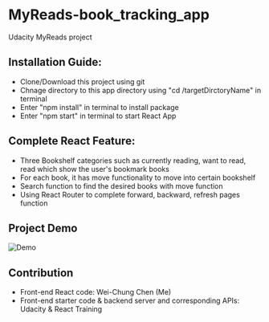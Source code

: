 # MyReads-book_tracking_app
Udacity MyReads project


## Installation Guide:
- Clone/Download this project using git
- Chnage directory to this app directory using "cd /targetDirctoryName" in terminal
- Enter "npm install" in terminal to install package
- Enter "npm start" in terminal  to start React App


## Complete React Feature:
- Three Bookshelf categories such as currently reading, want to read, read which show the user's bookmark books
- For each book, it has move functionality to move into certain bookshelf
- Search function to find the desired books with move function
- Using React Router to complete forward, backward, refresh pages function


## Project Demo

![Demo](react_demo1_small.gif)


## Contribution
- Front-end React code: Wei-Chung Chen (Me)
- Front-end starter code & backend server and corresponding APIs: Udacity & React Training
